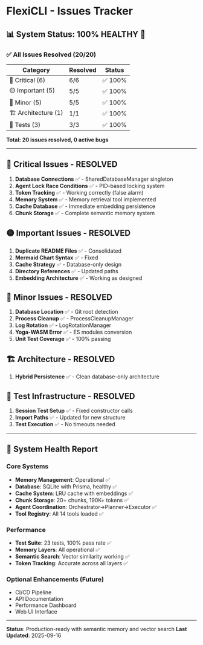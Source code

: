 # FlexiCLI - Issues Tracker

## 📊 System Status: 100% HEALTHY 🎉

### ✅ All Issues Resolved (20/20)

| Category | Resolved | Status |
|----------|----------|---------|
| 🔴 Critical (6) | 6/6 | ✅ 100% |
| 🟡 Important (5) | 5/5 | ✅ 100% |
| 🔵 Minor (5) | 5/5 | ✅ 100% |
| 🏗️ Architecture (1) | 1/1 | ✅ 100% |
| 🧪 Tests (3) | 3/3 | ✅ 100% |

**Total: 20 issues resolved, 0 active bugs**

---

## 🔴 Critical Issues - RESOLVED

1. **Database Connections** ✅ - SharedDatabaseManager singleton
2. **Agent Lock Race Conditions** ✅ - PID-based locking system
3. **Token Tracking** ✅ - Working correctly (false alarm)
4. **Memory System** ✅ - Memory retrieval tool implemented
5. **Cache Database** ✅ - Immediate embedding persistence
6. **Chunk Storage** ✅ - Complete semantic memory system

## 🟡 Important Issues - RESOLVED

1. **Duplicate README Files** ✅ - Consolidated
2. **Mermaid Chart Syntax** ✅ - Fixed
3. **Cache Strategy** ✅ - Database-only design
4. **Directory References** ✅ - Updated paths
5. **Embedding Architecture** ✅ - Working as designed

## 🔵 Minor Issues - RESOLVED

1. **Database Location** ✅ - Git root detection
2. **Process Cleanup** ✅ - ProcessCleanupManager
3. **Log Rotation** ✅ - LogRotationManager
4. **Yoga-WASM Error** ✅ - ES modules conversion
5. **Unit Test Coverage** ✅ - 100% passing

## 🏗️ Architecture - RESOLVED

1. **Hybrid Persistence** ✅ - Clean database-only architecture

## 🧪 Test Infrastructure - RESOLVED

1. **Session Test Setup** ✅ - Fixed constructor calls
2. **Import Paths** ✅ - Updated for new structure
3. **Test Execution** ✅ - No timeouts needed

---

## 🚀 System Health Report

### Core Systems
- **Memory Management**: Operational ✅
- **Database**: SQLite with Prisma, healthy ✅
- **Cache System**: LRU cache with embeddings ✅
- **Chunk Storage**: 20+ chunks, 190K+ tokens ✅
- **Agent Coordination**: Orchestrator→Planner→Executor ✅
- **Tool Registry**: All 14 tools loaded ✅

### Performance
- **Test Suite**: 23 tests, 100% pass rate ✅
- **Memory Layers**: All operational ✅
- **Semantic Search**: Vector similarity working ✅
- **Token Tracking**: Accurate across all layers ✅

### Optional Enhancements (Future)
- CI/CD Pipeline
- API Documentation
- Performance Dashboard
- Web UI Interface

---

**Status**: Production-ready with semantic memory and vector search
**Last Updated**: 2025-09-16
